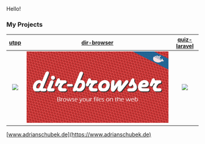 
Hello!
### My Projects
<!-- - [Quiz](https://quiz.adriansoftware.de/) *Backend:* **Laravel**. *Frontend:* **Alpine.js** + **Bulma** (CSS).
  <details>
    <summary>Screenshots</summary>
  
    ![image](https://user-images.githubusercontent.com/19362349/201469744-77ede9af-245b-4a03-bfb4-b5c5e82ff8f1.png)
  
  </details> -->

[utpp](https://utpp.adriansoftware.de)|[dir-browser](https://dir.adriansoftware.de)|[quiz-laravel](https://github.com/adrianschubek/quiz-laravel)
:---:|:---:|:---:
[![](https://github.com/adrianschubek/utpp/blob/main/utpp.png)](https://utpp.adriansoftware.de)     |   [![](https://github.com/adrianschubek/dir-browser/blob/main/dir-browser.png)](https://dir.adriansoftware.de) | [![](https://user-images.githubusercontent.com/19362349/232306784-78768f14-edd8-4934-888d-d40ecaf48b0f.png)](https://github.com/adrianschubek/quiz-laravel)


[www.adrianschubek.de](https://www.adrianschubek.de)

